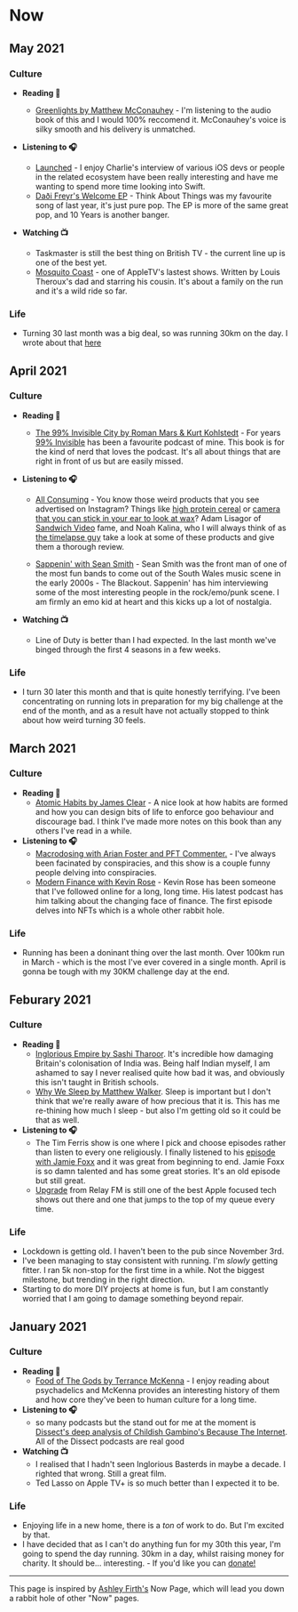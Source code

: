 ---
---
# Now

## May 2021

### Culture 

* **Reading 📕** 
   * [Greenlights by Matthew McConauhey](https://amzn.to/3hz3Tve) - I'm listening to the audio book of this and I would 100% reccomend it. McConauhey's voice is silky smooth and his delivery is unmatched.  

* **Listening to 🎧**
	* [Launched](https://launchedfm.com) - I enjoy Charlie's interview of various iOS devs or people in the related ecosystem have been really interesting and have me wanting to spend more time looking into Swift.
	* [Daði Freyr's Welcome EP](https://open.spotify.com/album/2kyjJ29FqLjMt4dnSEDvbn?si=-TI5TN_wQkuFVhGOuhRnHA) - Think About Things was my favourite song of last year, it's just pure pop. The EP is more of the same great pop, and 10 Years is another banger.
   
* **Watching 📺**
   * Taskmaster is still the best thing on British TV - the current line up is one of the best yet.
   * [Mosquito Coast](https://www.imdb.com/title/tt11041132/) - one of AppleTV's lastest shows. Written by Louis Theroux's dad and starring his cousin. It's about a family on the run and it's a wild ride so far.

### Life
   * Turning 30 last month was a big deal, so was running 30km on the day. I wrote about that [here](https://dkatri.xyz/blog/ran30-may21/)

## April 2021

### Culture 
* **Reading 📕** 
   * [The 99% Invisible City by Roman Mars & Kurt Kohlstedt](https://amzn.to/3sTZrtQ) - For years [99% Invisible](https://99pi.org) has been a favourite podcast of mine. This book is for the kind of nerd that loves the podcast. It's all about things that are right in front of us but are easily missed. 

* **Listening to 🎧**
   * [All Consuming](https://allconsuming.show) - You know those weird products that you see advertised on Instagram? Things like [high protein cereal](https://magicspoon.com/) or [camera that you can stick in your ear to look at wax](https://axelglade.com)? Adam Lisagor of [Sandwich Video](https://sandwich.co) fame, and Noah Kalina, who I will always think of as [the timelapse guy](https://www.youtube.com/watch?v=wAIZ36GI4p8) take a look at some of these products and give them a thorough review. 

   * [Sappenin' with Sean Smith](https://instagram.com/sappeninpod) - Sean Smith was the front man of one of the most fun bands to come out of the South Wales music scene in the early 2000s - The Blackout. Sappenin' has him interviewing some of the most interesting people in the rock/emo/punk scene. I am firmly an emo kid at heart and this kicks up a lot of nostalgia. 

* **Watching 📺**
   * Line of Duty is better than I had expected. In the last month we've binged through the first 4 seasons in a few weeks.

### Life
   * I turn 30 later this month and that is quite honestly terrifying. I've been concentrating on running lots in preparation for my big challenge at the end of the month, and as a result have not actually stopped to think about how weird turning 30 feels. 

## March 2021

### Culture 
* **Reading 📕** 
    * [Atomic Habits by James Clear](https://amzn.to/3sGSpbZ) - A nice look at how habits are formed and how you can design bits of life to enforce goo behaviour and discourage bad. I think I've made more notes on this book than any others I've read in a while. 
* **Listening to 🎧**
    * [Macrodosing with Arian Foster and PFT Commenter.](https://www.youtube.com/channel/UC0qRbXeOUYT7J9dgzryXl0A) - I've always been facinated by conspiracies, and this show is a couple funny people delving into conspiracies.  
    * [Modern Finance with Kevin Rose](https://mofi.net) - Kevin Rose has been someone that I've followed online for a long, long time. His latest podcast has him talking about the changing face of finance. The first episode delves into NFTs which is a whole other rabbit hole.
### Life
* Running has been a doninant thing over the last month. Over 100km run in March - which is the most I've ever covered in a single month. April is gonna be tough with my 30KM challenge day at the end.


## Feburary 2021

### Culture
* **Reading 📕** 
    - [Inglorious Empire by Sashi Tharoor](https://amzn.to/2NIn2y8). It's incredible how damaging Britain's colonisation of India was. Being half Indian myself, I am ashamed to say I never realised quite how bad it was, and obviously this isn't taught in British schools.
    - [Why We Sleep by Matthew Walker](https://amzn.to/2M1OaHI). Sleep is important but I don't think that we're really aware of how precious that it is. This has me re-thining how much I sleep - but also I'm getting old so it could be that as well.
* **Listening to 🎧** 
    - The Tim Ferris show is one where I pick and choose episodes rather than listen to every one religiously. I finally listened to his [episode with Jamie Foxx](https://tim.blog/2015/12/06/jamie-foxx/) and it was great from beginning to end. Jamie Foxx is so damn talented and has some great stories. It's an old episode but still great.
    - [Upgrade](https://relay.fm/upgrade) from Relay FM is still one of the best Apple focused tech shows out there and one that jumps to the top of my queue every time.

### Life 
* Lockdown is getting old. I haven't been to the pub since November 3rd. 
* I've been managing to stay consistent with running. I'm _slowly_ getting fitter. I ran 5k non-stop for the first time in a while. Not the biggest milestone, but trending in the right direction. 
* Starting to do more DIY projects at home is fun, but I am constantly worried that I am going to damage something beyond repair.


## January 2021 

### Culture
* **Reading 📕**
    - [Food of The Gods by Terrance McKenna](https://amzn.to/2Zw23ku) - I enjoy reading about psychadelics and McKenna provides an interesting history of them and how core they've been to human culture for a long time.
* **Listening to 🎧**   
    - so many podcasts but the stand out for me at the moment is [Dissect's deep analysis of Childish Gambino's Because The Internet](https://dissectpodcast.com/2020/09/07/season-7-because-the-internet/). All of the Dissect podcasts are real good
* **Watching 📺**
    - I realised that I hadn't seen Inglorious Basterds in maybe a decade. I righted that wrong. Still a great film.
    - Ted Lasso on Apple TV+ is so much better than I expected it to be. 


### Life
* Enjoying life in a new home, there is a _ton_ of work to do. But I'm excited by that.
* I have decided that as I can't do anything fun for my 30th this year, I'm going to spend the day running. 30km in a day, whilst raising money for charity. It should be... interesting. - If you'd like you can [donate!](https://www.justgiving.com/fundraising/dk30km)


***

This page is inspired by [Ashley Firth's](https://mrfirthy.me/now) Now Page, which will lead you down a rabbit hole of other "Now" pages. 
